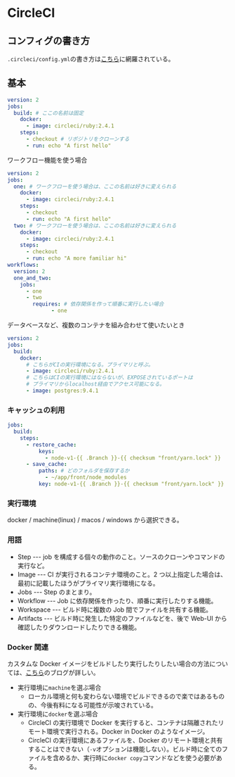 # CircleCI

## コンフィグの書き方

`.circleci/config.yml`の書き方は[こちら](https://circleci.com/docs/2.0/configuration-reference/)に網羅されている。

## 基本

```yml
version: 2
jobs:
  build: # ここの名前は固定
    docker:
      - image: circleci/ruby:2.4.1
    steps:
      - checkout # リポジトリをクローンする
      - run: echo "A first hello"
```

ワークフロー機能を使う場合

```yml
version: 2
jobs:
  one: # ワークフローを使う場合は、ここの名前は好きに変えられる
    docker:
      - image: circleci/ruby:2.4.1
    steps:
      - checkout
      - run: echo "A first hello"
  two: # ワークフローを使う場合は、ここの名前は好きに変えられる
    docker:
      - image: circleci/ruby:2.4.1
    steps:
      - checkout
      - run: echo "A more familiar hi"
workflows:
  version: 2
  one_and_two:
    jobs:
      - one
      - two
        requires: # 依存関係を作って順番に実行したい場合
              - one
```

データベースなど、複数のコンテナを組み合わせて使いたいとき

```yml
version: 2
jobs:
  build:
    docker:
      # こちらがCIの実行環境になる。プライマリと呼ぶ。
      - image: circleci/ruby:2.4.1
      # こちらはCIの実行環境にはならないが、EXPOSEされているポートは
      # プライマリからlocalhost経由でアクセス可能になる。
      - image: postgres:9.4.1
```

### キャッシュの利用

```yml
jobs:
  build:
    steps:
      - restore_cache:
          keys:
            - node-v1-{{ .Branch }}-{{ checksum "front/yarn.lock" }}
      - save_cache:
          paths: # どのフォルダを保存するか
            - ~/app/front/node_modules
          key: node-v1-{{ .Branch }}-{{ checksum "front/yarn.lock" }}
```

### 実行環境

docker / machine(linux) / macos / windows から選択できる。

### 用語

- Step --- job を構成する個々の動作のこと。ソースのクローンやコマンドの実行など。
- Image --- CI が実行されるコンテナ環境のこと。2 つ以上指定した場合は、最初に記載したほうがプライマリ実行環境になる。
- Jobs --- Step のまとまり。
- Workflow --- Job に依存関係を作ったり、順番に実行したりする機能。
- Workspace --- ビルド時に複数の Job 間でファイルを共有する機能。
- Artifacts --- ビルド時に発生した特定のファイルなどを、後で Web-UI から確認したりダウンロードしたりできる機能。

### Docker 関連

カスタムな Docker イメージをビルドしたり実行したりしたい場合の方法については、[こちら](https://circleci.com/blog/how-to-build-a-docker-image-on-circleci-2-0/)のブログが詳しい。

- 実行環境に`machine`を選ぶ場合
  - ローカル環境と何も変わらない環境でビルドできるので楽ではあるものの、今後有料になる可能性が示唆されている。
- 実行環境に`docker`を選ぶ場合
  - CircleCI の実行環境で Docker を実行すると、コンテナは隔離されたリモート環境で実行される。Docker in Docker のようなイメージ。
  - CircleCI の実行環境にあるファイルを、Docker のリモート環境と共有することはできない（`-v`オプションは機能しない）。ビルド時に全てのファイルを含めるか、実行時に`docker copy`コマンドなどを使う必要がある。